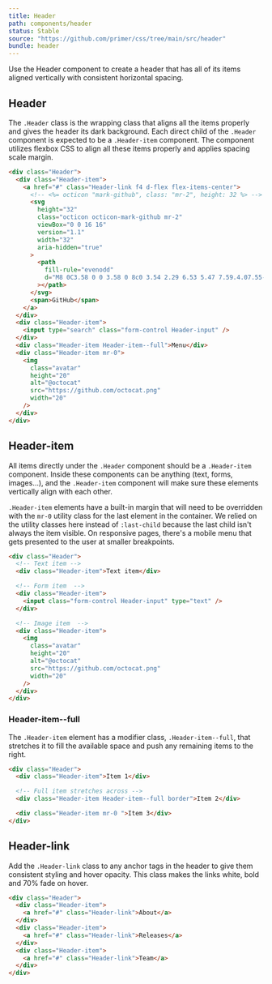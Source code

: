 ```yaml
---
title: Header
path: components/header
status: Stable
source: "https://github.com/primer/css/tree/main/src/header"
bundle: header
---
```


Use the Header component to create a header that has all of its items aligned vertically with consistent horizontal spacing.

## Header

The `.Header` class is the wrapping class that aligns all the items properly and gives the header its dark background. Each direct child of the `.Header` component is expected to be a `.Header-item` component. The component utilizes flexbox CSS to align all these items properly and applies spacing scale margin.

```html live
<div class="Header">
  <div class="Header-item">
    <a href="#" class="Header-link f4 d-flex flex-items-center">
      <!-- <%= octicon "mark-github", class: "mr-2", height: 32 %> -->
      <svg
        height="32"
        class="octicon octicon-mark-github mr-2"
        viewBox="0 0 16 16"
        version="1.1"
        width="32"
        aria-hidden="true"
      >
        <path
          fill-rule="evenodd"
          d="M8 0C3.58 0 0 3.58 0 8c0 3.54 2.29 6.53 5.47 7.59.4.07.55-.17.55-.38 0-.19-.01-.82-.01-1.49-2.01.37-2.53-.49-2.69-.94-.09-.23-.48-.94-.82-1.13-.28-.15-.68-.52-.01-.53.63-.01 1.08.58 1.23.82.72 1.21 1.87.87 2.33.66.07-.52.28-.87.51-1.07-1.78-.2-3.64-.89-3.64-3.95 0-.87.31-1.59.82-2.15-.08-.2-.36-1.02.08-2.12 0 0 .67-.21 2.2.82.64-.18 1.32-.27 2-.27.68 0 1.36.09 2 .27 1.53-1.04 2.2-.82 2.2-.82.44 1.1.16 1.92.08 2.12.51.56.82 1.27.82 2.15 0 3.07-1.87 3.75-3.65 3.95.29.25.54.73.54 1.48 0 1.07-.01 1.93-.01 2.2 0 .21.15.46.55.38A8.013 8.013 0 0 0 16 8c0-4.42-3.58-8-8-8z"
        ></path>
      </svg>
      <span>GitHub</span>
    </a>
  </div>
  <div class="Header-item">
    <input type="search" class="form-control Header-input" />
  </div>
  <div class="Header-item Header-item--full">Menu</div>
  <div class="Header-item mr-0">
    <img
      class="avatar"
      height="20"
      alt="@octocat"
      src="https://github.com/octocat.png"
      width="20"
    />
  </div>
</div>
```

## Header-item

All items directly under the `.Header` component should be a `.Header-item` component. Inside these components can be anything (text, forms, images...), and the `.Header-item` component will make sure these elements vertically align with each other.

`.Header-item` elements have a built-in margin that will need to be overridden with the `mr-0` utility class for the last element in the container. We relied on the utility classes here instead of `:last-child` because the last child isn't always the item visible. On responsive pages, there's a mobile menu that gets presented to the user at smaller breakpoints.

```html live
<div class="Header">
  <!-- Text item -->
  <div class="Header-item">Text item</div>

  <!-- Form item  -->
  <div class="Header-item">
    <input class="form-control Header-input" type="text" />
  </div>

  <!-- Image item  -->
  <div class="Header-item">
    <img
      class="avatar"
      height="20"
      alt="@octocat"
      src="https://github.com/octocat.png"
      width="20"
    />
  </div>
</div>
```

### Header-item--full

The `.Header-item` element has a modifier class, `.Header-item--full`, that stretches it to fill the available space and push any remaining items to the right.

```html live
<div class="Header">
  <div class="Header-item">Item 1</div>

  <!-- Full item stretches across -->
  <div class="Header-item Header-item--full border">Item 2</div>

  <div class="Header-item mr-0 ">Item 3</div>
</div>
```

## Header-link

Add the `.Header-link` class to any anchor tags in the header to give them consistent styling and hover opacity. This class makes the links white, bold and 70% fade on hover.

```html live
<div class="Header">
  <div class="Header-item">
    <a href="#" class="Header-link">About</a>
  </div>
  <div class="Header-item">
    <a href="#" class="Header-link">Releases</a>
  </div>
  <div class="Header-item">
    <a href="#" class="Header-link">Team</a>
  </div>
</div>
```
